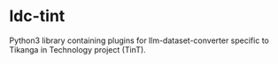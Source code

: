 # ldc-tint
Python3 library containing plugins for llm-dataset-converter specific to Tikanga in Technology project (TinT).
